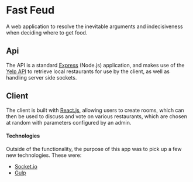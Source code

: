 # Fast Feud

A web application to resolve the inevitable arguments and indecisiveness when deciding where to get food. 

## Api

The API is a standard [Express](https://github.com/expressjs/express) (Node.js) application, and makes use of the [Yelp API](https://www.yelp.com/developers/documentation/v3) to retrieve local restaurants for use by the client, as well as handling server side sockets.

## Client

The client is built with [React.js](https://github.com/facebook/react), allowing users to create rooms, which can then be used to discuss and vote on various restaurants, which are chosen at random with parameters configured by an admin. 

#### Technologies 

Outside of the functionality, the purpose of this app was to pick up a few new technologies. These were:

 - [Socket.io](https://github.com/socketio/socket.io)
 - [Gulp](https://github.com/gulpjs/gulp)